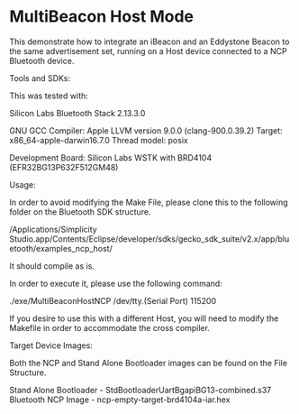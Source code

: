 # MultiBeacon Host Mode


This demonstrate how to integrate an iBeacon and an Eddystone Beacon to the same advertisement set, running on a Host device connected to a NCP Bluetooth device.

Tools and SDKs:

This was tested with:

Silicon Labs Bluetooth Stack 2.13.3.0


GNU GCC Compiler: Apple LLVM version 9.0.0 (clang-900.0.39.2)
Target: x86_64-apple-darwin16.7.0
Thread model: posix


Development Board: Silicon Labs WSTK with BRD4104 (EFR32BG13P632F512GM48)

Usage:

In order to avoid modifying the Make File, please clone this to the following folder on the Bluetooth SDK structure.

/Applications/Simplicity Studio.app/Contents/Eclipse/developer/sdks/gecko_sdk_suite/v2.x/app/bluetooth/examples_ncp_host/

It should compile as is.

In order to execute it, please use the following command:

./exe/MultiBeaconHostNCP /dev/tty.(Serial Port) 115200

If you desire to use this with a different Host, you will need to modify the Makefile in order to accommodate the cross compiler.

Target Device Images:

Both the NCP and Stand Alone Bootloader images can be found on the File Structure.

Stand Alone Bootloader - StdBootloaderUartBgapiBG13-combined.s37
Bluetooth NCP Image - ncp-empty-target-brd4104a-iar.hex
